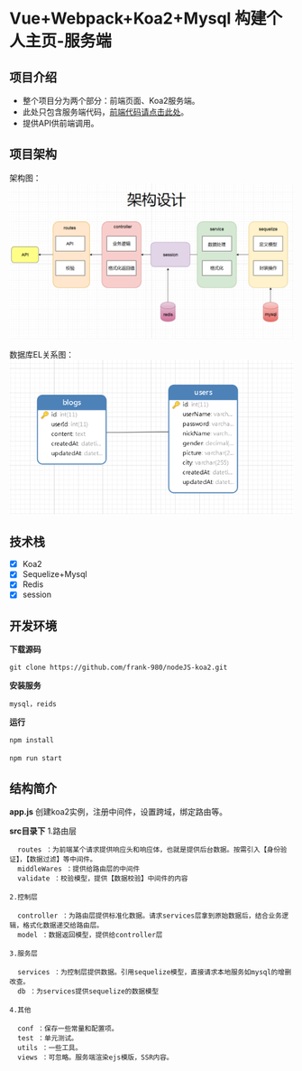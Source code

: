 # Vue+Webpack+Koa2+Mysql 构建个人主页-服务端


## 项目介绍

- 整个项目分为两个部分：前端页面、Koa2服务端。
- 此处只包含服务端代码，[前端代码请点击此处](https://github.com/frank-980/webpack-vue)。
- 提供API供前端调用。

## 项目架构

架构图：
![服务层→控制层→路由层→API](https://raw.githubusercontent.com/frank-980/nodeJS-koa2/master/frameDesign.png)

数据库EL关系图：
![EL关系图](https://raw.githubusercontent.com/frank-980/nodeJS-koa2/master/dbModel.png)

## 技术栈
- [x] Koa2
- [x] Sequelize+Mysql
- [x] Redis
- [x] session

## 开发环境

  **下载源码** 

    git clone https://github.com/frank-980/nodeJS-koa2.git

  **安装服务**

    mysql，reids

  **运行** 

    npm install  

    npm run start 

## 结构简介 

  **app.js**
    创建koa2实例，注册中间件，设置跨域，绑定路由等。

  **src目录下** 
    1.路由层

      routes ：为前端某个请求提供响应头和响应体，也就是提供后台数据。按需引入【身份验证】，【数据过滤】等中间件。
      middleWares ：提供给路由层的中间件
      validate ：校验模型，提供【数据校验】中间件的内容

    2.控制层

      controller ：为路由层提供标准化数据。请求services层拿到原始数据后，结合业务逻辑，格式化数据递交给路由层。
      model ：数据返回模型，提供给controller层

    3.服务层

      services ：为控制层提供数据。引用sequelize模型，直接请求本地服务如mysql的增删改查。
      db ：为services提供sequelize的数据模型

    4.其他

      conf ：保存一些常量和配置项。
      test ：单元测试。
      utils ：一些工具。
      views ：可忽略。服务端渲染ejs模版，SSR内容。

